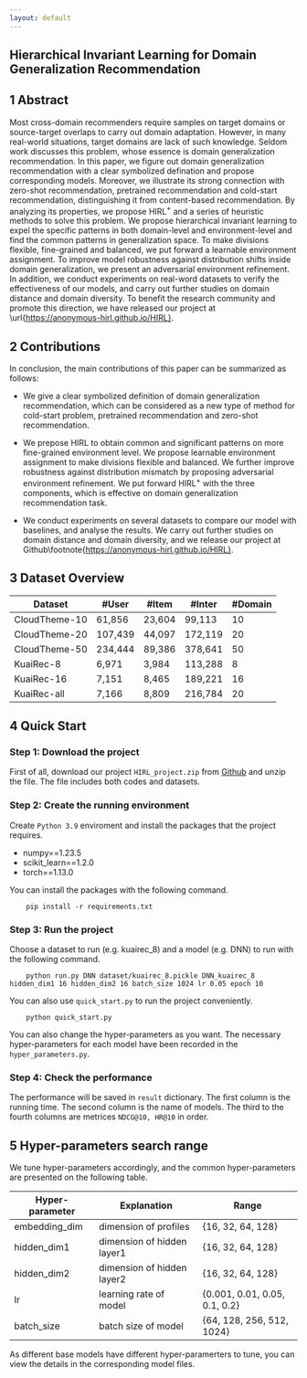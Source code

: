 ```yaml
---
layout: default
---
```


## Hierarchical Invariant Learning for Domain Generalization Recommendation

## 1 Abstract

Most cross-domain recommenders require samples on target domains or source-target overlaps to carry out domain adaptation. However, in many real-world situations, target domains are lack of such knowledge. Seldom work discusses this problem, whose essence is domain generalization recommendation. In this paper, we figure out domain generalization recommendation with a clear symbolized defination and propose corresponding models. Moreover, we illustrate its strong connection with zero-shot recommendation, pretrained recommendation and cold-start recommendation, distinguishing it from content-based recommendation. By analyzing its properties, we propose HIRL$^+$ and a series of heuristic methods to solve this problem. We propose hierarchical invariant learning to expel the specific patterns in both domain-level and environment-level and find the common patterns in generalization space. To make divisions flexible, fine-grained and balanced, we put forward a learnable environment assignment. To improve model robustness against distribution shifts inside domain generalization, we present an adversarial environment refinement. In addition, we conduct experiments on real-word datasets to verify the effectiveness of our models, and carry out further studies on domain distance and domain diversity. To benefit the research community and promote this direction, we have released our project at \url{https://anonymous-hirl.github.io/HIRL}.

## 2 Contributions

In conclusion, the main contributions of this paper can be summarized as follows:

- We give a clear symbolized definition of domain generalization recommendation, which can be considered as a new type of method for cold-start problem, pretrained recommendation and zero-shot recommendation.

- We prepose HIRL to obtain common and significant patterns on more fine-grained environment level. We propose learnable environment assignment to make divisions flexible and balanced. We further improve robustness against distribution mismatch by proposing adversarial environment refinement. We put forward HIRL$^+$ with the three components, which is effective on domain generalization recommendation task.

- We conduct experiments on several datasets to compare our model with baselines, and analyse the results. We carry out further studies on domain distance and domain diversity, and we release our project at Github\footnote{https://anonymous-hirl.github.io/HIRL}.

## 3 Dataset Overview

| Dataset       | #User   | #Item  | #Inter  | #Domain |
| ------------- | ------- | ------ | ------- | ------- |
| CloudTheme-10 | 61,856  | 23,604 | 99,113  | 10      |
| CloudTheme-20 | 107,439 | 44,097 | 172,119 | 20      |
| CloudTheme-50 | 234,444 | 89,386 | 378,641 | 50      |
| KuaiRec-8     | 6,971   | 3,984  | 113,288 | 8       |
| KuaiRec-16    | 7,151   | 8,465  | 189,221 | 16      |
| KuaiRec-all   | 7,166   | 8,809  | 216,784 | 20      |



## 4 Quick Start

### Step 1: Download the project

First of all, download our project `HIRL_project.zip` from [Github]([https://github.com/anonymous-hirl/HIRL/project](https://github.com/anonymous-hirl/HIRL/tree/main/project)) and unzip the file. The file includes both codes and datasets.

### Step 2: Create the running environment

Create `Python 3.9` enviroment and install the packages that the project requires.
- numpy==1.23.5
- scikit_learn==1.2.0
- torch==1.13.0

You can install the packages with the following command.

```
    pip install -r requirements.txt
```

### Step 3: Run the project

Choose a dataset to run (e.g. kuairec_8) and a model (e.g. DNN) to run with the following command.

```
    python run.py DNN dataset/kuairec_8.pickle DNN_kuairec_8 hidden_dim1 16 hidden_dim2 16 batch_size 1024 lr 0.05 epoch 10 
```

You can also use `quick_start.py` to run the project conveniently.

```
    python quick_start.py
```

You can also change the hyper-parameters as you want. The necessary hyper-parameters for each model have been recorded in the `hyper_parameters.py`.

### Step 4: Check the performance

The performance will be saved in `result` dictionary. The first column is the running time. The second column is the name of models. The third to the fourth columns are metrices `NDCG@10, HR@10` in order.


## 5 Hyper-parameters search range

We tune hyper-parameters accordingly, and the common hyper-parameters are presented on the following table.

| Hyper-parameter     | Explanation | Range |
| ------------------- | ---------------------------------------------------- | ------------------- |
| embedding_dim   | dimension of profiles      | \{16, 32, 64, 128\}             |
| hidden_dim1     | dimension of hidden layer1 | \{16, 32, 64, 128\}             |
| hidden_dim2     | dimension of hidden layer2 | \{16, 32, 64, 128\}             |
| lr              | learning rate of model     | \{0.001, 0.01, 0.05, 0.1, 0.2\} |
| batch_size      | batch size of model        | \{64, 128, 256, 512, 1024\}     |

As different base models have different hyper-paramerters to tune, you can view the details in the corresponding model files.
